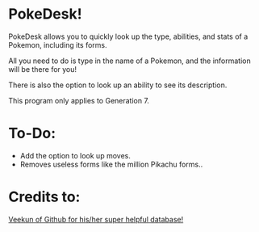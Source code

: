 # PokeDesk!

PokeDesk allows you to quickly look up the type, abilities, and stats of a Pokemon, including its forms.

All you need to do is type in the name of a Pokemon, and the information will be there for you!

There is also the option to look up an ability to see its description. 

This program only applies to Generation 7.

# To-Do:

* Add the option to look up moves.
* Removes useless forms like the million Pikachu forms..

# Credits to:

[Veekun of Github for his/her super helpful database!](https://github.com/veekun/pokedex/tree/master/pokedex/data/csv)
